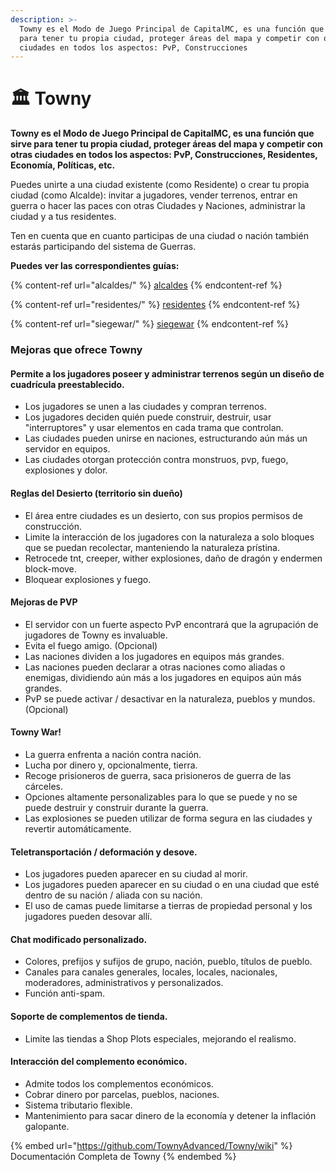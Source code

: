 ```yaml
---
description: >-
  Towny es el Modo de Juego Principal de CapitalMC, es una función que sirve
  para tener tu propia ciudad, proteger áreas del mapa y competir con otras
  ciudades en todos los aspectos: PvP, Construcciones
---
```


# 🏛 Towny

**Towny es el Modo de Juego Principal de CapitalMC, es una función que sirve para tener tu propia ciudad, proteger áreas del mapa y competir con otras ciudades en todos los aspectos: PvP, Construcciones, Residentes, Economía, Políticas, etc.**

Puedes unirte a una ciudad existente (como Residente) o crear tu propia ciudad (como Alcalde): invitar a jugadores, vender terrenos, entrar en guerra o hacer las paces con otras Ciudades y Naciones, administrar la ciudad y a tus residentes.

Ten en cuenta que en cuanto participas de una ciudad o nación también estarás participando del sistema de Guerras.

**Puedes ver las correspondientes guías:**

{% content-ref url="alcaldes/" %}
[alcaldes](alcaldes/)
{% endcontent-ref %}

{% content-ref url="residentes/" %}
[residentes](residentes/)
{% endcontent-ref %}

{% content-ref url="siegewar/" %}
[siegewar](siegewar/)
{% endcontent-ref %}

### Mejoras que ofrece Towny

#### Permite a los jugadores poseer y administrar terrenos según un diseño de cuadrícula preestablecido.&#x20;

* Los jugadores se unen a las ciudades y compran terrenos.
* Los jugadores deciden quién puede construir, destruir, usar "interruptores" y usar elementos en cada trama que controlan.
* Las ciudades pueden unirse en naciones, estructurando aún más un servidor en equipos.&#x20;
* Las ciudades otorgan protección contra monstruos, pvp, fuego, explosiones y dolor.&#x20;

#### Reglas del Desierto (territorio sin dueño)&#x20;

* El área entre ciudades es un desierto, con sus propios permisos de construcción.
* Limite la interacción de los jugadores con la naturaleza a solo bloques que se puedan recolectar, manteniendo la naturaleza prístina.&#x20;
* Retrocede tnt, creeper, wither explosiones, daño de dragón y endermen block-move.&#x20;
* Bloquear explosiones y fuego.&#x20;

#### Mejoras de PVP&#x20;

* El servidor con un fuerte aspecto PvP encontrará que la agrupación de jugadores de Towny es invaluable.&#x20;
* Evita el fuego amigo. (Opcional)&#x20;
* Las naciones dividen a los jugadores en equipos más grandes.&#x20;
* Las naciones pueden declarar a otras naciones como aliadas o enemigas, dividiendo aún más a los jugadores en equipos aún más grandes.&#x20;
* PvP se puede activar / desactivar en la naturaleza, pueblos y mundos. (Opcional)&#x20;

#### Towny War!

* La guerra enfrenta a nación contra nación.&#x20;
* Lucha por dinero y, opcionalmente, tierra.&#x20;
* Recoge prisioneros de guerra, saca prisioneros de guerra de las cárceles.&#x20;
* Opciones altamente personalizables para lo que se puede y no se puede destruir y construir durante la guerra.&#x20;
* Las explosiones se pueden utilizar de forma segura en las ciudades y revertir automáticamente.&#x20;

#### Teletransportación / deformación y desove.&#x20;

* Los jugadores pueden aparecer en su ciudad al morir.&#x20;
* Los jugadores pueden aparecer en su ciudad o en una ciudad que esté dentro de su nación / aliada con su nación.&#x20;
* El uso de camas puede limitarse a tierras de propiedad personal y los jugadores pueden desovar allí.&#x20;

#### Chat modificado personalizado.&#x20;

* Colores, prefijos y sufijos de grupo, nación, pueblo, títulos de pueblo.&#x20;
* Canales para canales generales, locales, locales, nacionales, moderadores, administrativos y personalizados.&#x20;
* Función anti-spam.&#x20;

#### Soporte de complementos de tienda.&#x20;

* Limite las tiendas a Shop Plots especiales, mejorando el realismo.&#x20;

#### Interacción del complemento económico.&#x20;

* Admite todos los complementos económicos.&#x20;
* Cobrar dinero por parcelas, pueblos, naciones.&#x20;
* Sistema tributario flexible.&#x20;
* Mantenimiento para sacar dinero de la economía y detener la inflación galopante.

{% embed url="https://github.com/TownyAdvanced/Towny/wiki" %}
Documentación Completa de Towny
{% endembed %}

